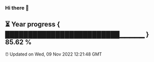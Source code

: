 ### Hi there 👋
⏳ Year progress { █████████████████████████▁▁▁▁▁ } 85.62 %
---
⏰ Updated on Wed, 09 Nov 2022 12:21:48 GMT

